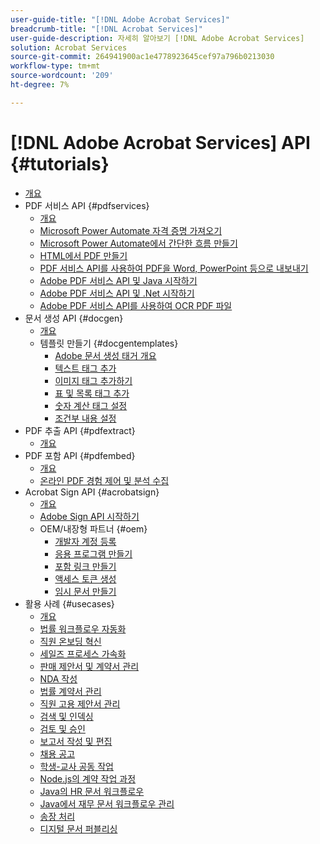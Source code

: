 ```yaml
---
user-guide-title: "[!DNL Adobe Acrobat Services]"
breadcrumb-title: "[!DNL Acrobat Services]"
user-guide-description: 자세히 알아보기 [!DNL Adobe Acrobat Services]
solution: Acrobat Services
source-git-commit: 264941900ac1e4778923645cef97a796b0213030
workflow-type: tm+mt
source-wordcount: '209'
ht-degree: 7%

---
```



# [!DNL Adobe Acrobat Services] API {#tutorials}

+ [개요](overview.md)
+ PDF 서비스 API {#pdfservices}
   + [개요](pdfservices/overview-pdfservices.md)
   + [Microsoft Power Automate 자격 증명 가져오기](pdfservices/getting-credentials-power-automate.md)
   + [Microsoft Power Automate에서 간단한 흐름 만들기](pdfservices/create-workflow-power-automate.md)
   + [HTML에서 PDF 만들기](pdfservices/createpdffromhtml.md)
   + [PDF 서비스 API를 사용하여 PDF을 Word, PowerPoint 등으로 내보내기](pdfservices/exportpdf.md)
   + [Adobe PDF 서비스 API 및 Java 시작하기](pdfservices/gettingstartedjava.md)
   + [Adobe PDF 서비스 API 및 .Net 시작하기](pdfservices/gettingstartednet.md)
   + [Adobe PDF 서비스 API를 사용하여 OCR PDF 파일](pdfservices/ocr.md)
+ 문서 생성 API {#docgen}
   + [개요](docgen/overview-docgen.md)
   + 템플릿 만들기 {#docgentemplates}
      + [Adobe 문서 생성 태거 개요](docgen/taggeroverview.md)
      + [텍스트 태그 추가](docgen/taggeraddtexttags.md)
      + [이미지 태그 추가하기](docgen/taggeraddimagetags.md)
      + [표 및 목록 태그 추가](docgen/taggertables.md)
      + [숫자 계산 태그 설정](docgen/taggercalculations.md)
      + [조건부 내용 설정](docgen/taggerconditional.md)
+ PDF 추출 API {#pdfextract}
   + [개요](pdfextract/overview-extract.md)
+ PDF 포함 API {#pdfembed}
   + [개요](pdfembed/overview-embed.md)
   + [온라인 PDF 경험 제어 및 분석 수집](pdfembed/controlpdfexperience.md)
+ Acrobat Sign API {#acrobatsign}
   + [개요](acrobatsign/overview-sign.md)
   + [Adobe Sign API 시작하기](acrobatsign/signapi.md)
   + OEM/내장형 파트너 {#oem}
      + [개발자 계정 등록](acrobatsign/sign-up-developer-account.md)
      + [응용 프로그램 만들기](acrobatsign/creating-your-application.md)
      + [포함 링크 만들기](acrobatsign/creating-an-embed-link.md)
      + [액세스 토큰 생성](acrobatsign/generating-an-access-token.md)
      + [임시 문서 만들기](acrobatsign/creating-a-transient-document.md)
+ 활용 사례 {#usecases}
   + [개요](usecases/overview-usecases.md)
   + [법률 워크플로우 자동화](usecases/automatelegalworkflows.md)
   + [직원 온보딩 혁신](usecases/employeeonboarding.md)
   + [세일즈 프로세스 가속화](usecases/acceleratesales.md)
   + [판매 제안서 및 계약서 관리](usecases/sales.md)
   + [NDA 작성](usecases/nda.md)
   + [법률 계약서 관리](usecases/legal.md)
   + [직원 고용 제안서 관리](usecases/offer.md)
   + [검색 및 인덱싱](usecases/searching.md)
   + [검토 및 승인](usecases/reviews.md)
   + [보고서 작성 및 편집](usecases/reportcreation.md)
   + [채용 공고](usecases/jobposting.md)
   + [학생-교사 공동 작업](usecases/educationcollab.md)
   + [Node.js의 계약 작업 과정](usecases/AgreementWorkflowsNodejs.md)
   + [Java의 HR 문서 워크플로우](usecases/HRAgreementWorkflowsJava.md)
   + [Java에서 재무 문서 워크플로우 관리](usecases/FinanceWorkflowsJava.md)
   + [송장 처리](usecases/invoices.md)
   + [디지털 문서 퍼블리싱](usecases/ddppdfembedapi.md)

